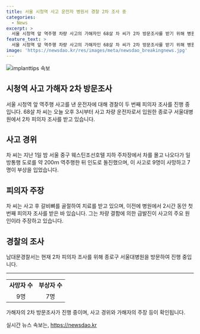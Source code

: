 ```yaml
---
title: 서울 시청역 사고 운전자 병원서 경찰 2차 조사 중
categories:
  - News
excerpt: >
  서울 시청역 앞 역주행 차량 사고의 가해자인 68살 차 씨가 2차 방문조사를 받기 위해 병원을 찾았습니다. 차 씨는 갈비뼈 골절로 입원 중이며, 지난 4일 첫 조사를 받은 바 있습니다. 그는 차량 결함으로 급발진이 있었다고 주장하고 있습니다. 사고는 서울 중구 웨스틴조선호텔 지하 주차장에서 발생해 9명이 사망하고 7명이 다쳤습니다. (단어 수: 73, 문자 수: 334)
feature_text: >
  서울 시청역 앞 역주행 차량 사고의 가해자인 68살 차 씨가 2차 방문조사를 받기 위해 병원을 찾았습니다. 차 씨는 갈비뼈 골절로 입원 중이며, 지난 4일 첫 조사를 받은 바 있습니다. 그는 차량 결함으로 급발진이 있었다고 주장하고 있습니다. 사고는 서울 중구 웨스틴조선호텔 지하 주차장에서 발생해 9명이 사망하고 7명이 다쳤습니다. (단어 수: 73, 문자 수: 334)
image: 'https://newsdao.kr/res/images/meta/newsdao_breakingnews.jpg'
---
```


<p><img src="https://newsdao.kr/res/images/meta/newsdao_breakingnews.jpg" alt="implanttips 속보" /></p>

<h2>시청역 사고 가해자 2차 방문조사</h2>

<p data-ke-size="size16">서울 시청역 앞 역주행 사고를 낸 운전자에 대해 경찰이 두 번째 피의자 조사를 진행 중입니다. 68살 차 씨는 오늘 오후 3시부터 사고 차량 운전자로서 입원한 종로구 서울대병원에서 2차 피의자 조사를 받고 있습니다. </p>

<h2>사고 경위</h2>

<p data-ke-size="size16">차 씨는 지난 1일 밤 서울 중구 웨스틴조선호텔 지하 주차장에서 차를 몰고 나오다가 일방통행 도로를 약 200ｍ 역주행한 뒤 인도로 돌진했으며, 이 사고로 9명이 사망하고 7명이 부상을 입었습니다.</p>

<h2>피의자 주장</h2>

<p data-ke-size="size16">차 씨는 사고 후 갈비뼈를 골절하여 치료를 받고 있으며, 이전에 병원에서 2시간 동안 첫 번째 피의자 조사를 받은 바 있습니다. 그는 차량 결함에 의한 급발진이 사고의 주요 원인이라 주장하고 있습니다.</p>

<h2>경찰의 조사</h2>

<p data-ke-size="size16">남대문경찰서는 현재 2차 피의자 조사를 위해 종로구 서울대병원을 방문하여 진행 중입니다. </p>

<hr>

<table>
    <tr>
        <td style="text-align: center; height: 17px;"><b>사망자 수</b></td>
        <td style="text-align: center; height: 17px;"><b>부상자 수</b></td>
    </tr>
    <tr>
        <td style="text-align: center;">9명</td>
        <td style="text-align: center;">7명</td>
    </tr>
</table>

<p data-ke-size="size16">가해자의 2차 방문조사가 진행 중이며, 사고 경위와 가해자의 주장 등이 확인됩니다.</p>
실시간 뉴스 속보는, <a href="https://newsdao.kr" rel="dofollow">https://newsdao.kr</a>


